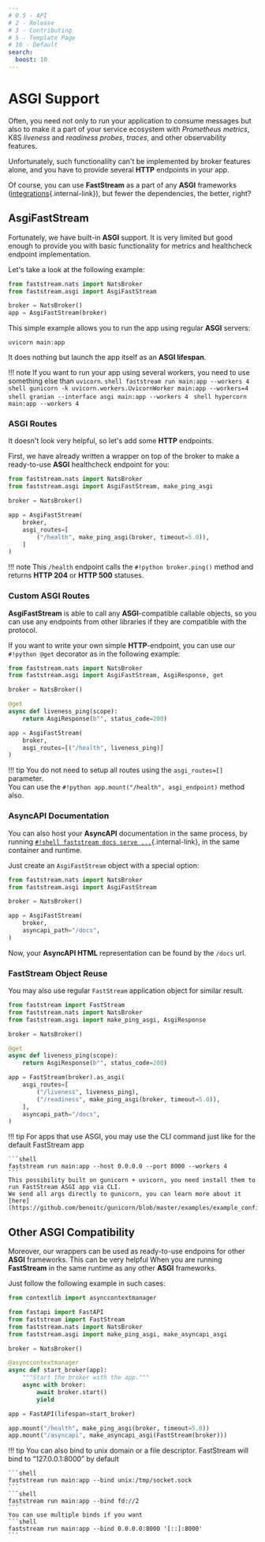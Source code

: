 ```yaml
---
# 0.5 - API
# 2 - Release
# 3 - Contributing
# 5 - Template Page
# 10 - Default
search:
  boost: 10
---
```


# ASGI Support

Often, you need not only to run your application to consume messages but also to make it a part of your service ecosystem with *Prometheus metrics*, K8S *liveness* and *readiness probes*, *traces*, and other observability features.

Unfortunately, such functionalilty can't be implemented by broker features alone, and you have to provide several **HTTP** endpoints in your app.

Of course, you can use **FastStream** as a part of any **ASGI** frameworks ([integrations](./integrations/frameworks/index.md){.internal-link}), but fewer the dependencies, the better, right?

## AsgiFastStream

Fortunately, we have built-in **ASGI** support. It is very limited but good enough to provide you with basic functionality for metrics and healthcheck endpoint implementation.

Let's take a look at the following example:

```python linenums="1" hl_lines="2 5" title="main.py"
from faststream.nats import NatsBroker
from faststream.asgi import AsgiFastStream

broker = NatsBroker()
app = AsgiFastStream(broker)
```

This simple example allows you to run the app using regular **ASGI** servers:

```shell
uvicorn main:app
```

It does nothing but launch the app itself as an **ASGI lifespan**.

!!! note
    If you want to run your app using several workers, you need to use something else than `uvicorn`.
    ```shell
    faststream run main:app --workers 4
    ```
    ```shell
    gunicorn -k uvicorn.workers.UvicornWorker main:app --workers=4
    ```
    ```shell
    granian --interface asgi main:app --workers 4
    ```
    ```shell
    hypercorn main:app --workers 4
    ```


### ASGI Routes

It doesn't look very helpful, so let's add some **HTTP** endpoints.

First, we have already written a wrapper on top of the broker to make a ready-to-use **ASGI** healthcheck endpoint for you:

```python linenums="1" hl_lines="2 9"
from faststream.nats import NatsBroker
from faststream.asgi import AsgiFastStream, make_ping_asgi

broker = NatsBroker()

app = AsgiFastStream(
    broker,
    asgi_routes=[
        ("/health", make_ping_asgi(broker, timeout=5.0)),
    ]
)
```

!!! note
    This `/health` endpoint calls the `#!python broker.ping()` method and returns **HTTP 204** or **HTTP 500** statuses.

### Custom ASGI Routes

**AsgiFastStream** is able to call any **ASGI**-compatible callable objects, so you can use any endpoints from other libraries if they are compatible with the protocol.

If you want to write your own simple **HTTP**-endpoint, you can use our `#!python @get` decorator as in the following example:

```python linenums="1" hl_lines="2 6-8 12"
from faststream.nats import NatsBroker
from faststream.asgi import AsgiFastStream, AsgiResponse, get

broker = NatsBroker()

@get
async def liveness_ping(scope):
    return AsgiResponse(b"", status_code=200)

app = AsgiFastStream(
    broker,
    asgi_routes=[("/health", liveness_ping)]
)
```

!!! tip
    You do not need to setup all routes using the `asgi_routes=[]` parameter.<br/>
    You can use the `#!python app.mount("/health", asgi_endpoint)` method also.

### AsyncAPI Documentation

You can also host your **AsyncAPI** documentation in the same process, by running [`#!shell faststream docs serve ...`](./asyncapi/hosting.md){.internal-link}, in the same container and runtime.

Just create an `AsgiFastStream` object with a special option:

```python linenums="1" hl_lines="8"
from faststream.nats import NatsBroker
from faststream.asgi import AsgiFastStream

broker = NatsBroker()

app = AsgiFastStream(
    broker,
    asyncapi_path="/docs",
)
```

Now, your **AsyncAPI HTML** representation can be found by the `/docs` url.

### FastStream Object Reuse

You may also use regular `FastStream` application object for similar result.

```python linenums="1" hl_lines="2 11"
from faststream import FastStream
from faststream.nats import NatsBroker
from faststream.asgi import make_ping_asgi, AsgiResponse

broker = NatsBroker()

@get
async def liveness_ping(scope):
    return AsgiResponse(b"", status_code=200)

app = FastStream(broker).as_asgi(
    asgi_routes=[
        ("/liveness", liveness_ping),
        ("/readiness", make_ping_asgi(broker, timeout=5.0)),
    ],
    asyncapi_path="/docs",
)
```

!!! tip
    For apps that use ASGI, you may use the CLI command just like for the default FastStream app

    ```shell
    faststream run main:app --host 0.0.0.0 --port 8000 --workers 4
    ```
    This possibility built on gunicorn + uvicorn, you need install them to run FastStream ASGI app via CLI.
    We send all args directly to gunicorn, you can learn more about it [here](https://github.com/benoitc/gunicorn/blob/master/examples/example_config.py).

## Other ASGI Compatibility

Moreover, our wrappers can be used as ready-to-use endpoins for other **ASGI** frameworks. This can be very helpful When you are running **FastStream** in the same runtime as any other **ASGI** frameworks.

Just follow the following example in such cases:

```python linenums="1" hl_lines="6 19-20"
from contextlib import asynccontextmanager

from fastapi import FastAPI
from faststream import FastStream
from faststream.nats import NatsBroker
from faststream.asgi import make_ping_asgi, make_asyncapi_asgi

broker = NatsBroker()

@asynccontextmanager
async def start_broker(app):
    """Start the broker with the app."""
    async with broker:
        await broker.start()
        yield

app = FastAPI(lifespan=start_broker)

app.mount("/health", make_ping_asgi(broker, timeout=5.0))
app.mount("/asyncapi", make_asyncapi_asgi(FastStream(broker)))
```

!!! tip
    You can also bind to unix domain or a file descriptor. FastStream will bind to “127.0.0.1:8000” by default

    ```shell
    faststream run main:app --bind unix:/tmp/socket.sock
    ```
    ```shell
    faststream run main:app --bind fd://2
    ```
    You can use multiple binds if you want
    ```shell
    faststream run main:app --bind 0.0.0.0:8000 '[::]:8000'
    ```

